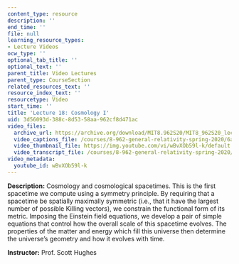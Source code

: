```yaml
---
content_type: resource
description: ''
end_time: ''
file: null
learning_resource_types:
- Lecture Videos
ocw_type: ''
optional_tab_title: ''
optional_text: ''
parent_title: Video Lectures
parent_type: CourseSection
related_resources_text: ''
resource_index_text: ''
resourcetype: Video
start_time: ''
title: 'Lecture 18: Cosmology I'
uid: 3d56093d-388c-8d53-58aa-962cf8d471ac
video_files:
  archive_url: https://archive.org/download/MIT8.962S20/MIT8_962S20_lec18_300k.mp4
  video_captions_file: /courses/8-962-general-relativity-spring-2020/6a349e1894375d259a27f82ade4b1089_wBvXOb59l-k.vtt
  video_thumbnail_file: https://img.youtube.com/vi/wBvXOb59l-k/default.jpg
  video_transcript_file: /courses/8-962-general-relativity-spring-2020/4a374ede6b01ec89d1962085190fc1e5_wBvXOb59l-k.pdf
video_metadata:
  youtube_id: wBvXOb59l-k
---
```


**Description:** Cosmology and cosmological spacetimes. This is the first spacetime we compute using a symmetry principle. By requiring that a spacetime be spatially maximally symmetric (i.e., that it have the largest number of possible Killing vectors), we constrain the functional form of its metric. Imposing the Einstein field equations, we develop a pair of simple equations that control how the overall scale of this spacetime evolves. The properties of the matter and energy which fill this universe then determine the universe’s geometry and how it evolves with time.

**Instructor:** Prof. Scott Hughes



